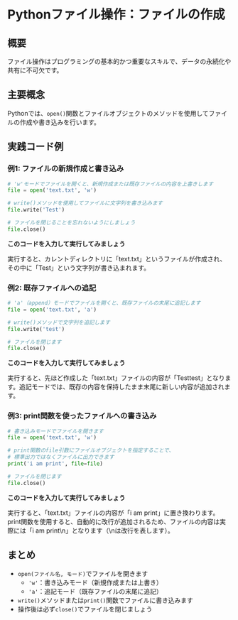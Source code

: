# Pythonファイル操作：ファイルの作成

## 概要
ファイル操作はプログラミングの基本的かつ重要なスキルで、データの永続化や共有に不可欠です。

## 主要概念
Pythonでは、`open()`関数とファイルオブジェクトのメソッドを使用してファイルの作成や書き込みを行います。

## 実践コード例

### 例1: ファイルの新規作成と書き込み

```python
# 'w'モードでファイルを開くと、新規作成または既存ファイルの内容を上書きします
file = open('text.txt', 'w')

# write()メソッドを使用してファイルに文字列を書き込みます
file.write('Test')

# ファイルを閉じることを忘れないようにしましょう
file.close()
```

**このコードを入力して実行してみましょう**

実行すると、カレントディレクトリに「text.txt」というファイルが作成され、その中に「Test」という文字列が書き込まれます。

### 例2: 既存ファイルへの追記

```python
# 'a'（append）モードでファイルを開くと、既存ファイルの末尾に追記します
file = open('text.txt', 'a')

# write()メソッドで文字列を追記します
file.write('test')

# ファイルを閉じます
file.close()
```

**このコードを入力して実行してみましょう**

実行すると、先ほど作成した「text.txt」ファイルの内容が「Testtest」となります。追記モードでは、既存の内容を保持したまま末尾に新しい内容が追加されます。

### 例3: print関数を使ったファイルへの書き込み

```python
# 書き込みモードでファイルを開きます
file = open('text.txt', 'w')

# print関数のfile引数にファイルオブジェクトを指定することで、
# 標準出力ではなくファイルに出力できます
print('i am print', file=file)

# ファイルを閉じます
file.close()
```

**このコードを入力して実行してみましょう**

実行すると、「text.txt」ファイルの内容が「i am print」に置き換わります。print関数を使用すると、自動的に改行が追加されるため、ファイルの内容は実際には「i am print\n」となります（\nは改行を表します）。

## まとめ
- `open(ファイル名, モード)`でファイルを開きます
  - `'w'`：書き込みモード（新規作成または上書き）
  - `'a'`：追記モード（既存ファイルの末尾に追記）
- `write()`メソッドまたは`print()`関数でファイルに書き込みます
- 操作後は必ず`close()`でファイルを閉じましょう

